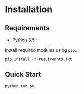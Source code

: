 # Installation

## Requirements

* Python 3.5+


Install required modules using `pip`...

```
pip install -r requiremnts.txt
```

## Quick Start

```
python run.py
```
